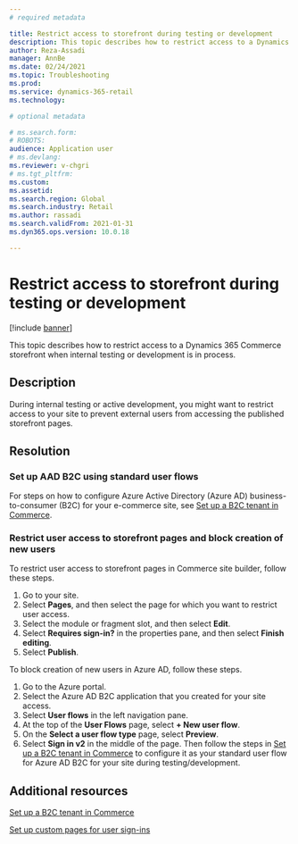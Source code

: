 ```yaml
---
# required metadata

title: Restrict access to storefront during testing or development
description: This topic describes how to restrict access to a Dynamics 365 Commerce storefront when internal testing or development is in process. 
author: Reza-Assadi
manager: AnnBe
ms.date: 02/24/2021
ms.topic: Troubleshooting
ms.prod: 
ms.service: dynamics-365-retail
ms.technology: 

# optional metadata

# ms.search.form: 
# ROBOTS: 
audience: Application user
# ms.devlang: 
ms.reviewer: v-chgri
# ms.tgt_pltfrm: 
ms.custom: 
ms.assetid: 
ms.search.region: Global
ms.search.industry: Retail
ms.author: rassadi
ms.search.validFrom: 2021-01-31
ms.dyn365.ops.version: 10.0.18

---
```


# Restrict access to storefront during testing or development

[!include [banner](../../includes/banner.md)]

This topic describes how to restrict access to a Dynamics 365 Commerce storefront when internal testing or development is in process.

## Description

During internal testing or active development, you might want to restrict access to your site to prevent external users from accessing the published storefront pages.

## Resolution

### Set up AAD B2C using standard user flows

For steps on how to configure Azure Active Directory (Azure AD) business-to-consumer (B2C) for your e-commerce site, see [Set up a B2C tenant in Commerce](../set-up-b2c-tenant.md).

### Restrict user access to storefront pages and block creation of new users 

To restrict user access to storefront pages in Commerce site builder, follow these steps.

1. Go to your site.
1. Select **Pages**, and then select the page for which you want to restrict user access.
1. Select the module or fragment slot, and then select **Edit**. 
1. Select **Requires sign-in?** in the properties pane, and then select **Finish editing**.
1. Select **Publish**.

To block creation of new users in Azure AD, follow these steps.

1. Go to the Azure portal. 
1. Select the Azure AD B2C application that you created for your site access.
1. Select **User flows** in the left navigation pane.
1. At the top of the **User Flows** page, select **+ New user flow**.
1. On the **Select a user flow type** page, select **Preview**.
1. Select **Sign in v2** in the middle of the page. Then follow the steps in [Set up a B2C tenant in Commerce](https://docs.microsoft.com/dynamics365/commerce/set-up-b2c-tenant) to configure it as your standard user flow for Azure AD B2C for your site during testing/development.

## Additional resources

[Set up a B2C tenant in Commerce](../set-up-b2c-tenant.md)

[Set up custom pages for user sign-ins](../custom-pages-user-logins.md)
